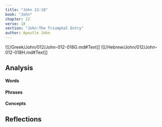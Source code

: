 ```yaml
---
title: "John 12:18"
book: "John"
chapter: 12
verse: 18
section: "John:The Triumphal Entry"
author: Apostle John
---
```

![[/Greek/John/012/John-012-018G.md#Text]]
![[/Hebrew/John/012/John-012-018H.md#Text]]

## Analysis

#### Words

#### Phrases

#### Concepts

## Reflections
